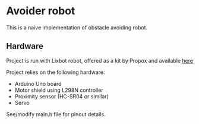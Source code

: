 Avoider robot
==

This is a naive implementation of obstacle avoiding robot.

Hardware
--

Project is run with Lixbot robot, offered as a kit by Propox and available [here](http://store.propox.com/index.php?p3340,lixbot-lazy-ball-robot-arduino-starter-kit)

Project relies on the following hardware:
- Arduino Uno board
- Motor shield using L298N controller
- Proximity sensor (HC-SR04 or similar)
- Servo

See/modify main.h file for pinout details.

